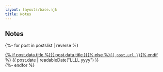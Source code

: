 ```yaml
---
layout: layouts/base.njk
title: Notes
---
```



## Notes

{%- for post in postslist | reverse %}
	<div class="postlist-item{% if post.url == url %} postlist-item-active{% endif %}">
		<a href="{{ post.url }}" class="postlist-link">{% if post.data.title %}{{ post.data.title }}{% else %}<code>{{ post.url }}</code>{% endif %}</a>
		<time class="postlist-date" datetime="{{ post.date | htmlDateString }}">{{ post.date | readableDate("LLLL yyyy") }}</time>
	</div>
{%- endfor %}